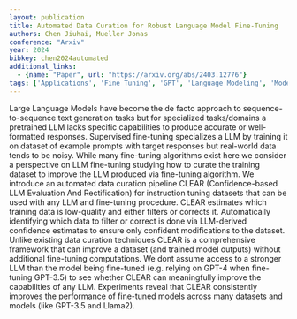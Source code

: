 ```yaml
---
layout: publication
title: Automated Data Curation for Robust Language Model Fine-Tuning
authors: Chen Jiuhai, Mueller Jonas
conference: "Arxiv"
year: 2024
bibkey: chen2024automated
additional_links:
  - {name: "Paper", url: "https://arxiv.org/abs/2403.12776"}
tags: ['Applications', 'Fine Tuning', 'GPT', 'Language Modeling', 'Model Architecture', 'Pretraining Methods', 'Prompting', 'Reinforcement Learning', 'Tools', 'Training Techniques']
---
```

Large Language Models have become the de facto approach to sequence-to-sequence text generation tasks but for specialized tasks/domains a pretrained LLM lacks specific capabilities to produce accurate or well-formatted responses. Supervised fine-tuning specializes a LLM by training it on dataset of example prompts with target responses but real-world data tends to be noisy. While many fine-tuning algorithms exist here we consider a perspective on LLM fine-tuning studying how to curate the training dataset to improve the LLM produced via fine-tuning algorithm. We introduce an automated data curation pipeline CLEAR (Confidence-based LLM Evaluation And Rectification) for instruction tuning datasets that can be used with any LLM and fine-tuning procedure. CLEAR estimates which training data is low-quality and either filters or corrects it. Automatically identifying which data to filter or correct is done via LLM-derived confidence estimates to ensure only confident modifications to the dataset. Unlike existing data curation techniques CLEAR is a comprehensive framework that can improve a dataset (and trained model outputs) without additional fine-tuning computations. We dont assume access to a stronger LLM than the model being fine-tuned (e.g. relying on GPT-4 when fine-tuning GPT-3.5) to see whether CLEAR can meaningfully improve the capabilities of any LLM. Experiments reveal that CLEAR consistently improves the performance of fine-tuned models across many datasets and models (like GPT-3.5 and Llama2).
